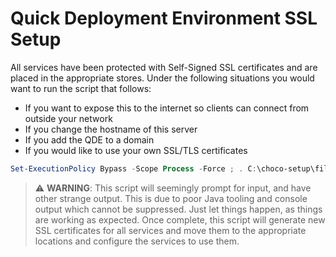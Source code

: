 # Quick Deployment Environment SSL Setup

All services have been protected with Self-Signed SSL certificates and are placed in the appropriate stores. Under the following situations you would want to run the script that follows:
* If you want to expose this to the internet so clients can connect from outside your network
* If you change the hostname of this server
* If you add the QDE to a domain
* If you would like to use your own SSL/TLS certificates

```powershell
Set-ExecutionPolicy Bypass -Scope Process -Force ; . C:\choco-setup\files\New-SslCertifcates.ps1
```

> :warning: **WARNING**: This script will seemingly prompt for input, and have other strange output. This is due to poor Java tooling and console output which cannot be suppressed. Just let things happen, as things are working as expected.
Once complete, this script will generate new SSL certificates for all services and move them to the appropriate locations and configure the services to use them.
